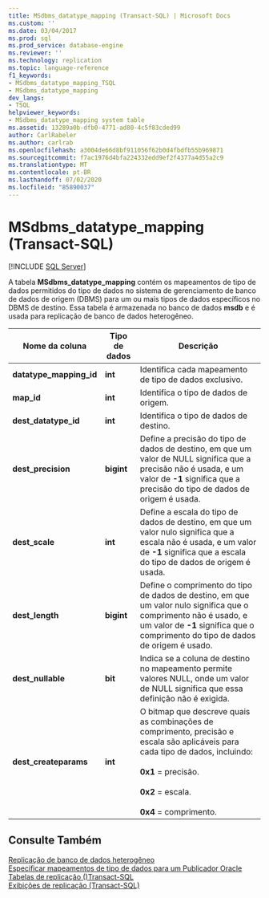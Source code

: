 ```yaml
---
title: MSdbms_datatype_mapping (Transact-SQL) | Microsoft Docs
ms.custom: ''
ms.date: 03/04/2017
ms.prod: sql
ms.prod_service: database-engine
ms.reviewer: ''
ms.technology: replication
ms.topic: language-reference
f1_keywords:
- MSdbms_datatype_mapping_TSQL
- MSdbms_datatype_mapping
dev_langs:
- TSQL
helpviewer_keywords:
- MSdbms_datatype_mapping system table
ms.assetid: 13289a0b-dfb0-4771-ad80-4c5f83cded99
author: CarlRabeler
ms.author: carlrab
ms.openlocfilehash: a3004de66d8bf911056f62b0d4fbdfb55b969871
ms.sourcegitcommit: f7ac1976d4bfa224332edd9ef2f4377a4d55a2c9
ms.translationtype: MT
ms.contentlocale: pt-BR
ms.lasthandoff: 07/02/2020
ms.locfileid: "85890037"
---
```

# <a name="msdbms_datatype_mapping-transact-sql"></a>MSdbms_datatype_mapping (Transact-SQL)
[!INCLUDE [SQL Server](../../includes/applies-to-version/sqlserver.md)]

  A tabela **MSdbms_datatype_mapping** contém os mapeamentos de tipo de dados permitidos do tipo de dados no sistema de gerenciamento de banco de dados de origem (DBMS) para um ou mais tipos de dados específicos no DBMS de destino. Essa tabela é armazenada no banco de dados **msdb** e é usada para replicação de banco de dados heterogêneo.  
  
|Nome da coluna|Tipo de dados|Descrição|  
|-----------------|---------------|-----------------|  
|**datatype_mapping_id**|**int**|Identifica cada mapeamento de tipo de dados exclusivo.|  
|**map_id**|**int**|Identifica o tipo de dados de origem.|  
|**dest_datatype_id**|**int**|Identifica o tipo de dados de destino.|  
|**dest_precision**|**bigint**|Define a precisão do tipo de dados de destino, em que um valor de NULL significa que a precisão não é usada, e um valor de **-1** significa que a precisão do tipo de dados de origem é usada.|  
|**dest_scale**|**int**|Define a escala do tipo de dados de destino, em que um valor nulo significa que a escala não é usada, e um valor de **-1** significa que a escala do tipo de dados de origem é usada.|  
|**dest_length**|**bigint**|Define o comprimento do tipo de dados de destino, em que um valor nulo significa que o comprimento não é usado, e um valor de **-1** significa que o comprimento do tipo de dados de origem é usado.|  
|**dest_nullable**|**bit**|Indica se a coluna de destino no mapeamento permite valores NULL, onde um valor de NULL significa que essa definição não é exigida.|  
|**dest_createparams**|**int**|O bitmap que descreve quais as combinações de comprimento, precisão e escala são aplicáveis para cada tipo de dados, incluindo:<br /><br /> **0x1** = precisão.<br /><br /> **0x2** = escala.<br /><br /> **0x4** = comprimento.|  
  
## <a name="see-also"></a>Consulte Também  
 [Replicação de banco de dados heterogêneo](../../relational-databases/replication/non-sql/heterogeneous-database-replication.md)   
 [Especificar mapeamentos de tipo de dados para um Publicador Oracle](../../relational-databases/replication/publish/specify-data-type-mappings-for-an-oracle-publisher.md)   
 [Tabelas de replicação &#40;&#41;Transact-SQL](../../relational-databases/system-tables/replication-tables-transact-sql.md)   
 [Exibições de replicação &#40;Transact-SQL&#41;](../../relational-databases/system-views/replication-views-transact-sql.md)  
  
  

